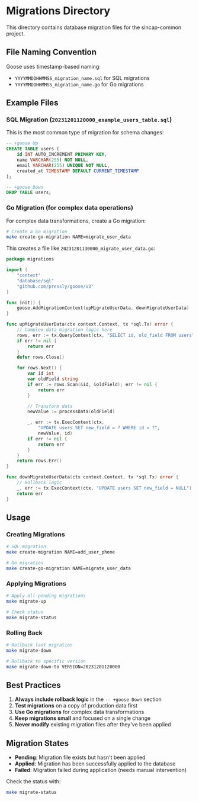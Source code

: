 # Migrations Directory

This directory contains database migration files for the sincap-common project.

## File Naming Convention

Goose uses timestamp-based naming:
- `YYYYMMDDHHMMSS_migration_name.sql` for SQL migrations
- `YYYYMMDDHHMMSS_migration_name.go` for Go migrations

## Example Files

### SQL Migration (`20231201120000_example_users_table.sql`)

This is the most common type of migration for schema changes:

```sql
-- +goose Up
CREATE TABLE users (
    id INT AUTO_INCREMENT PRIMARY KEY,
    name VARCHAR(255) NOT NULL,
    email VARCHAR(255) UNIQUE NOT NULL,
    created_at TIMESTAMP DEFAULT CURRENT_TIMESTAMP
);

-- +goose Down
DROP TABLE users;
```

### Go Migration (for complex data operations)

For complex data transformations, create a Go migration:

```bash
# Create a Go migration
make create-go-migration NAME=migrate_user_data
```

This creates a file like `20231201130000_migrate_user_data.go`:

```go
package migrations

import (
    "context"
    "database/sql"
    "github.com/pressly/goose/v3"
)

func init() {
    goose.AddMigrationContext(upMigrateUserData, downMigrateUserData)
}

func upMigrateUserData(ctx context.Context, tx *sql.Tx) error {
    // Complex data migration logic here
    rows, err := tx.QueryContext(ctx, "SELECT id, old_field FROM users")
    if err != nil {
        return err
    }
    defer rows.Close()

    for rows.Next() {
        var id int
        var oldField string
        if err := rows.Scan(&id, &oldField); err != nil {
            return err
        }

        // Transform data
        newValue := processData(oldField)

        _, err := tx.ExecContext(ctx, 
            "UPDATE users SET new_field = ? WHERE id = ?", 
            newValue, id)
        if err != nil {
            return err
        }
    }
    return rows.Err()
}

func downMigrateUserData(ctx context.Context, tx *sql.Tx) error {
    // Rollback logic
    _, err := tx.ExecContext(ctx, "UPDATE users SET new_field = NULL")
    return err
}
```

## Usage

### Creating Migrations

```bash
# SQL migration
make create-migration NAME=add_user_phone

# Go migration  
make create-go-migration NAME=migrate_user_data
```

### Applying Migrations

```bash
# Apply all pending migrations
make migrate-up

# Check status
make migrate-status
```

### Rolling Back

```bash
# Rollback last migration
make migrate-down

# Rollback to specific version
make migrate-down-to VERSION=20231201120000
```

## Best Practices

1. **Always include rollback logic** in the `-- +goose Down` section
2. **Test migrations** on a copy of production data first
3. **Use Go migrations** for complex data transformations
4. **Keep migrations small** and focused on a single change
5. **Never modify** existing migration files after they've been applied

## Migration States

- **Pending**: Migration file exists but hasn't been applied
- **Applied**: Migration has been successfully applied to the database
- **Failed**: Migration failed during application (needs manual intervention)

Check the status with:
```bash
make migrate-status
``` 